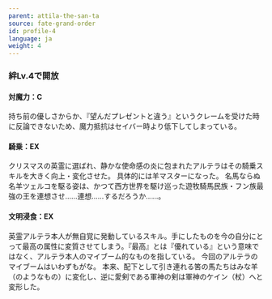 ```yaml
---
parent: attila-the-san-ta
source: fate-grand-order
id: profile-4
language: ja
weight: 4
---
```


### 絆Lv.4で開放

#### 対魔力：C

持ち前の優しさからか、『望んだプレゼントと違う』というクレームを受けた時に反論できないため、魔力抵抗はセイバー時より低下してしまっている。

#### 騎乗：EX

クリスマスの英霊に選ばれ、静かな使命感の炎に包まれたアルテラはその騎乗スキルを大きく向上・変化させた。
具体的には羊マスターになった。
名馬ならぬ名羊ツェルコを駆る姿は、かつて西方世界を駆け巡った遊牧騎馬民族・フン族最強の王を連想させ……連想……するだろうか……。

#### 文明浸食：EX

英霊アルテラ本人が無自覚に発動しているスキル。手にしたものを今の自分にとって最高の属性に変質させてしまう。『最高』とは『優れている』という意味ではなく、アルテラ本人のマイブーム的なものを指している。
今回のアルテラのマイブームはいわずもがな。
本来、配下として引き連れる筈の馬たちはみな羊（のようなもの）に変化し、逆に愛剣である軍神の剣は軍神のケイン（杖）へと変形した。
